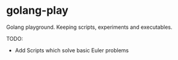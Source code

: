 # golang-play
Golang playground. Keeping scripts, experiments and executables. 

TODO: 
- Add Scripts which solve basic Euler problems
